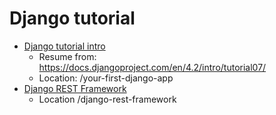 # Django tutorial

- [Django tutorial intro](https://docs.djangoproject.com/en/4.2/intro/)
    - Resume from: https://docs.djangoproject.com/en/4.2/intro/tutorial07/
    - Location: /your-first-django-app
- [Django REST Framework](https://www.django-rest-framework.org/)
    - Location /django-rest-framework
